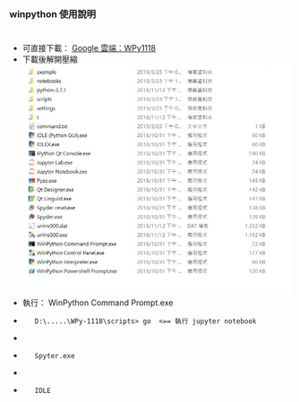 ### winpython 使用說明
#
* 可直接下載： [Google 雲端：WPy1118](https://drive.google.com/open?id=1n_f9LteYuQk8jFZoZPK4GvOoxAini4BV)
* 下載後解開壓縮
![image](https://github.com/jumbokh/micropython_class/blob/master/winpython/winpython.JPG)
* 執行： WinPython Command Prompt.exe
*        D:\.....\WPy-1118\scripts> go  <== 執行 jupyter notebook
*        
*        Spyter.exe
*
*        IDLE 

